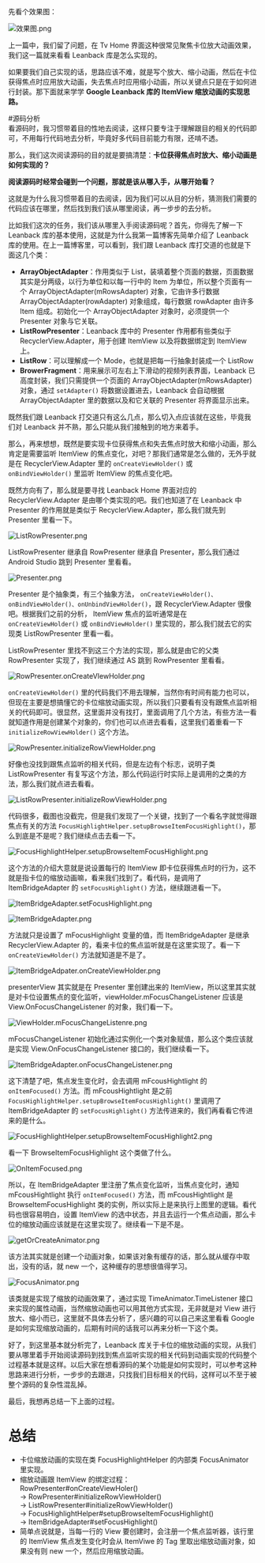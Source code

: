 先看个效果图：  

![效果图.png](http://upload-images.jianshu.io/upload_images/1924341-e4905bba8db493da.png?imageMogr2/auto-orient/strip%7CimageView2/2/w/1240)


上一篇中，我们留了问题，在 Tv Home 界面这种很常见聚焦卡位放大动画效果，我们这一篇就来看看 Leanback 库是怎么实现的。  

如果要我们自己实现的话，思路应该不难，就是写个放大、缩小动画，然后在卡位获得焦点时应用放大动画，失去焦点时应用缩小动画，所以关键点只是在于如何进行封装。那下面就来学学 **Google Leanback 库的 ItemView 缩放动画的实现思路。**  

#源码分析  
看源码时，我习惯带着目的性地去阅读，这样只要专注于理解跟目的相关的代码即可，不用每行代码地去分析，毕竟好多代码目前能力有限，还啃不透。  

那么，我们这次阅读源码的目的就是要搞清楚：**卡位获得焦点时放大、缩小动画是如何实现的？**  

**阅读源码时经常会碰到一个问题，那就是该从哪入手，从哪开始看？**  

这就是为什么我习惯带着目的去阅读，因为我们可以从目的分析，猜测我们需要的代码应该在哪里，然后找到我们该从哪里阅读，再一步步的去分析。  

比如我们这次的任务，我们该从哪里入手阅读源码呢？首先，你得先了解一下 Leanback 库的基本使用，这就是为什么我第一篇博客先简单介绍了 Leanback 库的使用。在上一篇博客里，可以看到，我们跟 Leanback 库打交道的也就是下面这几个类：  

- **ArrayObjectAdapter**：作用类似于 List，装填着整个页面的数据，页面数据其实是分两级，以行为单位和以每一行中的 Item 为单位，所以整个页面有一个 ArrayObjectAdapter(mRowsAdapter) 对象，它由许多行数据 ArrayObjectAdapter(rowAdapter) 对象组成，每行数据 rowAdapter 由许多 Item 组成。初始化一个 ArrayObjectAdapter 对象时，必须提供一个 Presenter 对象与它关联。      
- **ListRowPresenter**：Leanback 库中的 Presenter 作用都有些类似于 RecyclerView.Adapter，用于创建 ItemView 以及将数据绑定到 ItemView 上。    
- **ListRow**：可以理解成一个 Mode，也就是把每一行抽象封装成一个 ListRow  
- **BrowerFragment**：用来展示可左右上下滑动的视频列表界面，Leanback 已高度封装，我们只需提供一个页面的 ArrayObjectAdapter(mRowsAdapter) 对象，通过 ` setAdapter() ` 将数据设置进去，Leanback 会自动根据 ArrayObjectAdapter 里的数据以及和它关联的 Presenter 将界面显示出来。    

既然我们跟 Leanback 打交道只有这么几点，那么切入点应该就在这些，毕竟我们对 Leanback 并不熟，那么只能从我们接触到的地方来着手。  

那么，再来想想，既然是要实现卡位获得焦点和失去焦点时放大和缩小动画，那么肯定是需要监听 ItemView 的焦点变化，对吧？那我们通常是怎么做的，无外乎就是在 RecyclerView.Adapter 里的 ` onCreateViewHolder() ` 或 ` onBindViewHolder() ` 里监听 ItemView 的焦点变化吧。  

既然方向有了，那么就是要寻找 Leanback Home 界面对应的 RecyclerView.Adapter 是由哪个类实现的吧。我们也知道了在 Leanback 中 Presenter 的作用就是类似于 RecyclerView.Adapter，那么我们就先到 Presenter 里看一下。   

![ListRowPresenter.png](http://upload-images.jianshu.io/upload_images/1924341-bfa25dac0ead8e70.png?imageMogr2/auto-orient/strip%7CimageView2/2/w/1240)

ListRowPresenter 继承自 RowPresenter 继承自 Presenter，那么我们通过 Android Studio 跳到 Presenter 里看看。  

![Presenter.png](http://upload-images.jianshu.io/upload_images/1924341-e5d9d3b3774a571b.png?imageMogr2/auto-orient/strip%7CimageView2/2/w/1240)

Presenter 是个抽象类，有三个抽象方法， ` onCreateViewHolder()、onBindViewHolder()、onUnbindViewHolder() `，跟 RecyclerView.Adapter 很像吧。根据我们之前的分析， ItemView 焦点的监听通常是在 ` onCreateViewHolder() ` 或 ` onBindViewHolder() ` 里实现的，那么我们就去它的实现类 ListRowPresenter 里看一看。  

ListRowPresenter 里找不到这三个方法的实现，那么就是由它的父类 RowPresenter 实现了，我们继续通过 AS 跳到 RowPresenter 里看看。  

![RowPresenter.onCreateVIewHolder.png](http://upload-images.jianshu.io/upload_images/1924341-44f99bbd6458682b.png?imageMogr2/auto-orient/strip%7CimageView2/2/w/1240)  

` onCreateViewHolder() ` 里的代码我们不用去理解，当然你有时间有能力也可以，但现在主要是想搞懂它的卡位缩放动画实现，所以我们只要看有没有跟焦点监听相关的代码即可。很显然，这里面并没有找打，里面调用了几个方法，有些方法一看就知道作用是创建某个对象的，你们也可以点进去看看，这里我们着重看一下 ` initializeRowViewHolder() ` 这个方法。  

![RowPresenter.initializeRowViewHolder.png](http://upload-images.jianshu.io/upload_images/1924341-d3f2d3c674917cc2.png?imageMogr2/auto-orient/strip%7CimageView2/2/w/1240)

好像也没找到跟焦点监听的相关代码，但是左边有个标志，说明子类 ListRowPresenter 有复写这个方法，那么代码运行时实际上是调用的之类的方法，那么我们就点进去看看。  

![ListRowPresenter.initializeRowViewHolder.png](http://upload-images.jianshu.io/upload_images/1924341-2489b0465dc8509b.png?imageMogr2/auto-orient/strip%7CimageView2/2/w/1240)

代码很多，截图也没截完，但是我们发现了一个关键，找到了一个看名字就觉得跟焦点有关的方法 ` FocusHighlightHelper.setupBrowseItemFocusHighlight() `，那么到底是不是呢？我们继续点击去看一下。  

![FocusHighlightHelper.setupBrowseItemFocusHighlight.png](http://upload-images.jianshu.io/upload_images/1924341-f639ea3bc48c35f0.png?imageMogr2/auto-orient/strip%7CimageView2/2/w/1240)

这个方法的介绍大意就是说设置每行的 ItemView 即卡位获得焦点时的行为，这不就是指卡位的缩放动画嘛，看来我们找到了。看代码，是调用了 ItemBridgeAdapter 的 ` setFocusHighlight() ` 方法，继续跟进看一下。  

![ItemBridgeAdapter.setFocusHighlight.png](http://upload-images.jianshu.io/upload_images/1924341-74d52504a0a3de89.png?imageMogr2/auto-orient/strip%7CimageView2/2/w/1240)

![ItemBridgeAdapter.png](http://upload-images.jianshu.io/upload_images/1924341-3f189aa143303b74.png?imageMogr2/auto-orient/strip%7CimageView2/2/w/1240)

方法就只是设置了 mFocusHighlight 变量的值，而 ItemBridgeAdapter 是继承 RecyclerView.Adapter 的，看来卡位的焦点监听就是在这里实现了。看一下 ` onCreateViewHolder() ` 方法就知道是不是了。  

![ItemBridgeAdpater.onCreateViewHolder.png](http://upload-images.jianshu.io/upload_images/1924341-f62dfded698ce22a.png?imageMogr2/auto-orient/strip%7CimageView2/2/w/1240)

presenterView 其实就是在 Presenter 里创建出来的 ItemView，所以这里其实就是对卡位设置焦点的变化监听，viewHolder.mFocusChangeListener 应该是 View.OnFocusChangeListener 的对象，我们看一下。  

![ViewHolder.mFocusChangeListenre.png](http://upload-images.jianshu.io/upload_images/1924341-13c4d3aef07c3565.png?imageMogr2/auto-orient/strip%7CimageView2/2/w/1240)

mFocusChangeListener 初始化通过实例化一个类对象赋值，那么这个类应该就是实现 View.OnFocusChangeListener 接口的，我们继续看一下。  

![ItemBridgeAdapter.onFocusChangeListener.png](http://upload-images.jianshu.io/upload_images/1924341-c03816ee664176ad.png?imageMogr2/auto-orient/strip%7CimageView2/2/w/1240)

这下清楚了吧，焦点发生变化时，会去调用 mFcousHightlight 的 ` onItemFocused() ` 方法。而 mFcousHightlight 是之前 ` FocusHighlightHelper.setupBrowseItemFocusHighlight() ` 里调用了 ItemBridgeAdapter 的 ` setFocusHighlight() ` 方法传进来的，我们再看看它传进来的是什么。  

![FocusHighlightHelper.setupBrowseItemFocusHighlight2.png](http://upload-images.jianshu.io/upload_images/1924341-8ab0db29c1a8709a.png?imageMogr2/auto-orient/strip%7CimageView2/2/w/1240)

看一下 BrowseItemFocusHighlight 这个类做了什么。  

![OnItemFocused.png](http://upload-images.jianshu.io/upload_images/1924341-f68721b680b3f6fe.png?imageMogr2/auto-orient/strip%7CimageView2/2/w/1240)

所以，在 ItemBridgeAdapter 里注册了焦点变化监听，当焦点变化时，通知 mFcousHightlight 执行  ` onItemFocused() ` 方法，而 mFcousHightlight 是 BrowseItemFocusHighlight 类的实例，所以实际上是来执行上图里的逻辑。看代码也很容易明白，设置 ItemView 的选中状态，并且去运行一个焦点动画，那么卡位的缩放动画应该就是在这里实现了。继续看一下是不是。  

![getOrCreateAnimator.png](http://upload-images.jianshu.io/upload_images/1924341-8b5a86a4b08ea6d5.png?imageMogr2/auto-orient/strip%7CimageView2/2/w/1240)

该方法其实就是创建一个动画对象，如果该对象有缓存的话，那么就从缓存中取出，没有的话，就 new 一个，这种缓存的思想很值得学习。  

![FocusAnimator.png](http://upload-images.jianshu.io/upload_images/1924341-87e267f9f8d837c6.png?imageMogr2/auto-orient/strip%7CimageView2/2/w/1240)

该类就是实现了缩放的动画效果了，通过实现 TimeAnimator.TimeListener 接口来实现的属性动画，当然缩放动画也可以用其他方式实现，无非就是对 View 进行放大、缩小而已，这里就不具体去分析了，感兴趣的可以自己来这里看看 Google 是如何实现缩放动画的，后期有时间的话我可以再来分析一下这个类。  

好了，到这里基本就分析完了，Leanback 库关于卡位的缩放动画的实现，从我们要从哪里着手开始阅读源码到找到焦点监听实现的相关代码到动画实现的代码整个过程基本就是这样。以后大家在想看源码的某个功能是如何实现时，可以参考这种思路来进行分析，一步步的去跟进，只找我们目标相关的代码，这样可以不至于被整个源码的复杂性混乱掉。  

最后，我想再总结一下上面的过程。  

# 总结 

- 卡位缩放动画的实现在类 FocusHighlightHelper 的内部类 FocusAnimator 里实现。  
- 缩放动画跟 ItemView 的绑定过程：  
    RowPresenter#onCreateViewHoler()   
    -> RowPresenter#initializeRowViewHolder()   
    -> ListRowPresenter#initializeRowViewHolder()   
    -> FocusHighlightHelper#setupBrowseItemFocusHighlight()  
    -> ItemBridgeAdapter#setFocusHighlight()  
- 简单点说就是，当每一行的 View 要创建时，会注册一个焦点监听器，该行里的 ItemView 焦点发生变化时会从 ItemViwe 的 Tag 里取出缩放动画对象，如果没有则 new 一个，然后应用缩放动画。  